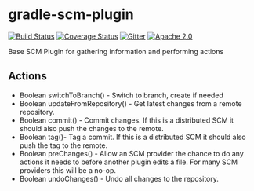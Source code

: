 gradle-scm-plugin
=================
[![Build Status](https://travis-ci.org/nebula-plugins/gradle-scm-plugin.svg?branch=master)](https://travis-ci.org/nebula-plugins/gradle-scm-plugin)
[![Coverage Status](https://coveralls.io/repos/nebula-plugins/gradle-scm-plugin/badge.svg?branch=master&service=github)](https://coveralls.io/github/nebula-plugins/gradle-scm-plugin?branch=master)
[![Gitter](https://badges.gitter.im/Join%20Chat.svg)](https://gitter.im/nebula-plugins/gradle-scm-plugin?utm_source=badgeutm_medium=badgeutm_campaign=pr-badge)
[![Apache 2.0](https://img.shields.io/github/license/nebula-plugins/gradle-scm-plugin.svg)](http://www.apache.org/licenses/LICENSE-2.0)


Base SCM Plugin for gathering information and performing actions

Actions
-------

* Boolean switchToBranch() - Switch to branch, create if needed
* Boolean updateFromRepository() - Get latest changes from a remote repository.
* Boolean commit() - Commit changes. If this is a distributed SCM it should also push the changes to the remote.
* Boolean tag()- Tag a commit. If this is a distributed SCM it should also push the tag to the remote.
* Boolean preChanges() - Allow an SCM provider the chance to do any actions it needs to before another plugin edits a file. For many SCM providers this will be a no-op.
* Boolean undoChanges() - Undo all changes to the repository.

